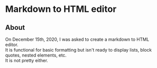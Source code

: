 # Markdown to HTML editor  
## About  
On December 15th, 2020, I was asked to create a markdown to HTML editor.  
It is functional for basic formatting but isn't ready to display lists, block quotes, nested elements, etc.  
It is not pretty either.